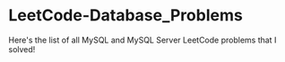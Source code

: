 # LeetCode-Database_Problems
Here's the list of all MySQL and MySQL Server LeetCode problems that I solved!
